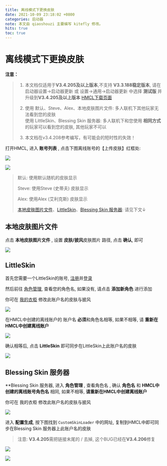 ```yaml
---
title: 离线模式下更换皮肤
date: 2021-10-09 23:18:02 +0800
categories: 启动器
note: 本文由 qiaoshouzi 主要编写 kitefly 修改。
hits: true
toc: true
---
```


# 离线模式下更换皮肤
**注意：**
> 1. 本文档仅适用于**V3.4.205及以上版本**,不支持 **V3.3.188稳定版本**, 请在 启动器设置→启动器更新 或 设置→通用→启动器更新 中选择 **测试版** 并升级到**V3.4.205及以上版本**  [HMCL下载页面](https://hmcl.huangyuhui.net/download/)
> 2. 使用 默认、Steve、Alex、本地皮肤图片文件: 多人联机下其他玩家无法看到您的皮肤  
> 使用 LittleSkin、Blessing Skin 服务器: 多人联机下和您使用 **相同方式** 的玩家可以看到您的皮肤, 其他玩家不可以
>
> 3. 本文档在v3.4.208参考编写，有可能会的短时性的失效！

打开HMCL, 进入 **账号列表** , 点击下图离线账号的【上传皮肤】红框处:

![](/assets/img/docs/offline-skin/img1_1.png)

![](/assets/img/docs/offline-skin/img1_2.png)

> 默认: 使用默认随机的皮肤显示
>
> Steve: 使用Steve (史蒂夫) 皮肤显示
>
> Alex: 使用Alex (艾利克斯) 皮肤显示
>
> [本地皮肤图片文件](#本地皮肤图片文件)、[LittleSkin](#littleskin)、[Blessing Skin 服务器](#blessing-skin-服务器): 请见下文↓

## 本地皮肤图片文件

点击 **本地皮肤图片文件** , 设置 **皮肤/披风**皮肤图片 路径, 点击 **确认**, 即可

![](/assets/img/docs/offline-skin/img2.png)

## LittleSkin

首先您需要一个LittleSkin的账号, [注册](https://mcskin.littleservice.cn/auth/register)并[登录](https://mcskin.littleservice.cn/auth/login)

然后前往 [角色管理](https://mcskin.littleservice.cn/user/player), 查看您的角色名, 如果没有, 请点击 **添加新角色** 进行添加

你可在 [我的衣柜](https://mcskin.littleservice.cn/user/closet) 修改此账户名的皮肤与披风

![](/assets/img/docs/offline-skin/img3_1.png)

在HMCL中创建的离线账户的 账户名 **必须**和角色名相等, 如果不相等, 请 **重新在HMCL中创建离线账户**

![](/assets/img/docs/offline-skin/img3_2.png)

确认相等后, 点击 **LittleSkin** 即可同步在LittleSkin上此账户名的皮肤

![](/assets/img/docs/offline-skin/img3_3.png)

## Blessing Skin 服务器

**Blessing Skin 服务器, 进入 **角色管理** , 查看角色名 , 确认 **角色名** 和 **HMCL中创建的离线账号角色名** 相同, 如果不相等, **请重新在HMCL中创建离线账户**

你可在 我的衣柜 修改此账户名的皮肤与披风

![](/assets/img/docs/offline-skin/img4_1.png)

进入 **配置生成**, 按下图找到 `CustomSkinLoader` 中的网址, 复制到HMCL中即可同步在Blessing Skin 服务器上此账户名的皮肤

> 注意: **V3.4.205**需把链接末尾的 / 去掉, 这个BUG已经在**V3.4.206**修复

![](/assets/img/docs/offline-skin/img4_2.png)

![](/assets/img/docs/offline-skin/img4_3.png)